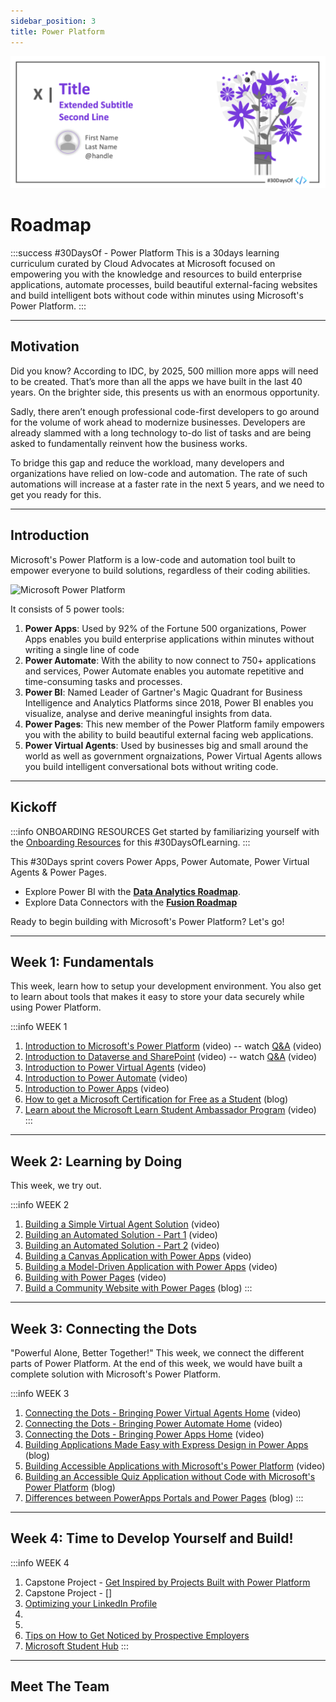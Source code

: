 ```yaml
---
sidebar_position: 3
title: Power Platform
---
```


![Banner Placeholder](./../../static/img/banners/purple-flowers.png) 

# Roadmap

:::success #30DaysOf - Power Platform
This is a 30days learning curriculum curated by Cloud Advocates at Microsoft focused on empowering you with the knowledge and resources to build enterprise applications, automate processes, build beautiful external-facing websites and build intelligent bots without code within minutes using Microsoft's Power Platform.
:::

---

## Motivation

Did you know? According to IDC, by 2025, 500 million more apps will need to be created. That’s more than all the apps we have built in the last 40 years. On the brighter side, this presents us with an enormous opportunity.

Sadly, there aren’t enough professional code-first developers to go around for the volume of work ahead to modernize businesses. Developers are already slammed with a long technology to-do list of tasks and are being asked to fundamentally reinvent how the business works. 

To bridge this gap and reduce the workload, many developers and organizations have relied on low-code and automation. The rate of such automations will increase at a faster rate in the next 5 years, and we need to get you ready for this.

---

## Introduction
Microsoft's Power Platform is a low-code and automation tool built to empower everyone to build solutions, regardless of their coding abilities. 

![Microsoft Power Platform](https://techcommunity.microsoft.com/t5/image/serverpage/image-id/380778iB5B49453239171B2/image-size/large?v=v2&px=999)

It consists of 5 power tools:
1. **Power Apps**: Used by 92% of the Fortune 500 organizations, Power Apps enables you build enterprise applications within minutes without writing a single line of code
2. **Power Automate**: With the ability to now connect to 750+ applications and services, Power Automate enables you automate repetitive and time-consuming tasks and processes.
3. **Power BI**: Named Leader of Gartner's Magic Quadrant for Business Intelligence and Analytics Platforms since 2018, Power BI enables you visualize, analyse and derive meaningful insights from data. 
4. **Power Pages**: This new member of the Power Platform family empowers you with the ability to build beautiful external facing web applications.
5. **Power Virtual Agents**: Used by businesses big and small around the world as well as government orgnaizations, Power Virtual Agents allows you build intelligent conversational bots without writing code.

---

## Kickoff

:::info ONBOARDING RESOURCES
Get started by familiarizing yourself with the [Onboarding Resources](https://aka.ms/Pre30DL) for this #30DaysOfLearning.
:::

This #30Days sprint covers Power Apps, Power Automate, Power Virtual Agents & Power Pages. 
 * Explore Power BI with the [**Data Analytics Roadmap**](./06-data-analytics.md).
 * Explore Data Connectors with the [**Fusion Roadmap**](./04-fusion.md)



Ready to begin building with Microsoft's Power Platform? 
Let's go!


---

## Week 1: Fundamentals
This week, learn how to setup your development environment. You also get to learn about tools that makes it easy to store your data securely while using Power Platform.

:::info WEEK 1 
 1. [Introduction to Microsoft's Power Platform​](http://aka.ms/30DL-PowerPlatformDay1) (video) -- watch [Q&A](https://youtu.be/sNtkfyt8WSE) (video)
 2. [Introduction to Dataverse and SharePoint](http://aka.ms/30DL-PowerPlatformDay2) (video) -- watch [Q&A](https://youtu.be/1feWyHQwZhc) (video)
 3. [Introduction to Power Virtual Agents](https://aka.ms/30DL-PowerPlatformDay3) (video)
 4. [Introduction to Power Automate](http://aka.ms/30DL-PowerPlatformDay5) (video)
 5. [Introduction to Power Apps](http://aka.ms/30DL-PowerPlatformDay10) (video)
 6. [How to get a Microsoft Certification for Free as a Student](https://techcommunity.microsoft.com/t5/educator-developer-blog/how-to-get-a-microsoft-certification-for-free-as-a-student/ba-p/3584897) (blog)
 7. [Learn about the Microsoft Learn Student Ambassador Program](http://aka.ms/aboutmlsaprogram) (video)
:::

---

## Week 2: Learning by Doing
This week, we try out.

:::info WEEK 2 
 1. [Building a Simple Virtual Agent Solution](http://aka.ms/30DL-PowerPlatformDay4) (video)
 2. [Building an Automated Solution - Part 1](http://aka.ms/30DL-PowerPlatformDay8) (video)
 3. [Building an Automated Solution - Part 2](http://aka.ms/30DL-PowerPlatformDay9) (video)
 4. [Building a Canvas Application with Power Apps](http://aka.ms/30DL-PowerPlatformDay11) (video)
 5. [Building a Model-Driven Application with Power Apps](http://aka.ms/30DL-PowerPlatformDay12) (video)
 6. [Building with Power Pages](http://aka.ms/30DL-PowerPlatformDay15) (video)
 7. [Build a Community Website with Power Pages](https://techcommunity.microsoft.com/t5/educator-developer-blog/build-a-community-website-with-power-pages/ba-p/3576465) (blog)
:::

---

## Week 3: Connecting the Dots
"Powerful Alone, Better Together!" This week, we connect the different parts of Power Platform. At the end of this week, we would have built a complete solution with Microsoft's Power Platform.

:::info WEEK 3 
 1. [Connecting the Dots - Bringing Power Virtual Agents Home](http://aka.ms/30DL-PowerPlatformDay17) (video)
 2. [Connecting the Dots - Bringing Power Automate Home](http://aka.ms/30DL-PowerPlatformDay18) (video)
 3. [Connecting the Dots - Bringing Power Apps Home](http://aka.ms/30DL-PowerPlatformDay19) (video)
 4. [Building Applications Made Easy with Express Design in Power Apps](http://aka.ms/PowerAppsExpressDesign) (blog)
 5. [Building Accessible Applications with Microsoft's Power Platform](http://aka.ms/BuildAccessibleApps) (video)
 6. [Building an Accessible Quiz Application without Code with Microsoft's Power Platform](https://techcommunity.microsoft.com/t5/educator-developer-blog/building-an-accessible-application-with-power-platform/ba-p/3549935) (blog)
 7. [Differences between PowerApps Portals and Power Pages](https://techcommunity.microsoft.com/t5/educator-developer-blog/differences-between-powerapps-portals-and-power-pages/ba-p/3571229) (blog)
:::

---

## Week 4: Time to Develop Yourself and Build!

:::info WEEK 4
 1. Capstone Project - [Get Inspired by Projects Built with Power Platform](http://aka.ms/ppsamples)
 2. Capstone Project - []
 3. [Optimizing your LinkedIn Profile](http://aka.ms/30DLTidyUp)
 4.
 5.
 6. [Tips on How to Get Noticed by Prospective Employers](https://aka.ms/HowtoGetNoticed) 
 7. [Microsoft Student Hub](https://docs.microsoft.com/en-us/training/student-hub)
:::

---

## Meet The Team
 